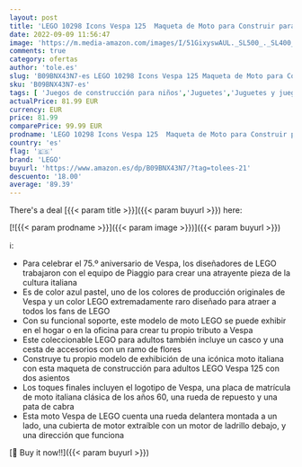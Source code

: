 ```yaml
---
layout: post
title: 'LEGO 10298 Icons Vespa 125  Maqueta de Moto para Construir para Adultos  Réplica Coleccionable de Scooter Italiana  Decoración para el Hogar'
date: 2022-09-09 11:56:47
image: 'https://m.media-amazon.com/images/I/51GixyswAUL._SL500_._SL400_.jpg'
comments: true
category: ofertas
author: 'tole.es'
slug: 'B09BNX43N7-es LEGO 10298 Icons Vespa 125 Maqueta de Moto para Construir...'
sku: 'B09BNX43N7-es'
tags: [ 'Juegos de construcción para niños','Juguetes','Juguetes y juegos','Sets de construcción','lego','🇪🇸', ]
actualPrice: 81.99 EUR
currency: EUR
price: 81.99
comparePrice: 99.99 EUR
prodname: 'LEGO 10298 Icons Vespa 125  Maqueta de Moto para Construir para Adultos  Réplica Coleccionable de Scooter Italiana  Decoración para el Hogar'
country: 'es'
flag: '🇪🇸'
brand: 'LEGO'
buyurl: 'https://www.amazon.es/dp/B09BNX43N7/?tag=tolees-21'
descuento: '18.00'
average: '89.39'
---
```


There's a deal [{{< param title >}}]({{< param buyurl >}})  here:

[![{{< param prodname >}}]({{< param image >}})]({{< param buyurl >}})

ℹ️:

- Para celebrar el 75.º aniversario de Vespa, los diseñadores de LEGO trabajaron con el equipo de Piaggio para crear una atrayente pieza de la cultura italiana
- Es de color azul pastel, uno de los colores de producción originales de Vespa y un color LEGO extremadamente raro diseñado para atraer a todos los fans de LEGO
- Con su funcional soporte, este modelo de moto LEGO se puede exhibir en el hogar o en la oficina para crear tu propio tributo a Vespa
- Este coleccionable LEGO para adultos también incluye un casco y una cesta de accesorios con un ramo de flores
- Construye tu propio modelo de exhibición de una icónica moto italiana con esta maqueta de construcción para adultos LEGO Vespa 125 con dos asientos
- Los toques finales incluyen el logotipo de Vespa, una placa de matrícula de moto italiana clásica de los años 60, una rueda de repuesto y una pata de cabra
- Esta moto Vespa de LEGO cuenta una rueda delantera montada a un lado, una cubierta de motor extraíble con un motor de ladrillo debajo, y una dirección que funciona

[🛒 Buy it now!!]({{< param buyurl >}})
